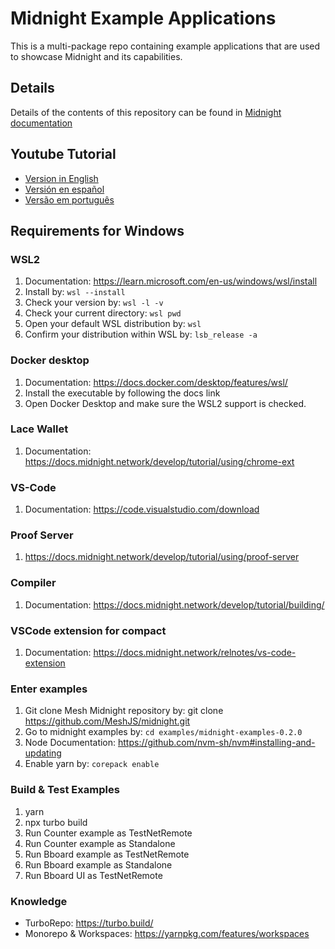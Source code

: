 # Midnight Example Applications

This is a multi-package repo containing example applications that are used to showcase Midnight and its capabilities.

## Details

Details of the contents of this repository can be found in [Midnight documentation](https://docs.midnight.network/)

## Youtube Tutorial

- [Version in English](https://www.youtube.com/watch?v=W03Hjqcc5vY)
- [Versión en español](https://www.youtube.com/watch?v=yJcKTxtBNPA)
- [Versão em português](https://www.youtube.com/watch?v=Y8bQ0Tme_JQ)

## Requirements for Windows

### WSL2
1. Documentation: https://learn.microsoft.com/en-us/windows/wsl/install 
2. Install by:  ``` wsl --install ``` 
3. Check your version by: ```wsl -l -v ```
4. Check your current directory: ```wsl pwd```
5. Open your default WSL distribution by: ```wsl```
6. Confirm your distribution within WSL by: ```lsb_release -a```

### Docker desktop
1. Documentation: https://docs.docker.com/desktop/features/wsl/
2. Install the executable by following the docs link
3. Open Docker Desktop and make sure the WSL2 support is checked.

### Lace Wallet
1. Documentation: https://docs.midnight.network/develop/tutorial/using/chrome-ext

### VS-Code
1. Documentation: https://code.visualstudio.com/download

### Proof Server
1. https://docs.midnight.network/develop/tutorial/using/proof-server

### Compiler
1. Documentation: https://docs.midnight.network/develop/tutorial/building/

### VSCode extension for compact
1. Documentation: https://docs.midnight.network/relnotes/vs-code-extension

### Enter examples
1. Git clone Mesh Midnight repository by: git clone https://github.com/MeshJS/midnight.git
2. Go to midnight examples by: ```cd examples/midnight-examples-0.2.0```
3. Node Documentation: https://github.com/nvm-sh/nvm#installing-and-updating
4. Enable yarn by: ```corepack enable```

### Build & Test Examples
1. yarn
2. npx turbo build
3. Run Counter example as TestNetRemote
4. Run Counter example as Standalone
5. Run Bboard example as TestNetRemote
6. Run Bboard example as Standalone
7. Run Bboard UI as TestNetRemote

### Knowledge
- TurboRepo: https://turbo.build/
- Monorepo & Workspaces: https://yarnpkg.com/features/workspaces





 




